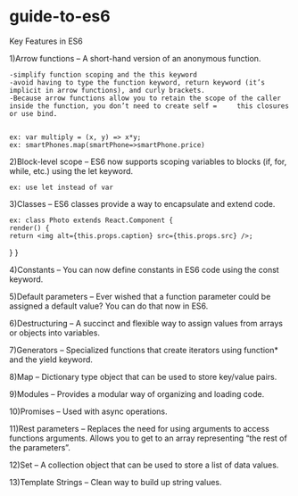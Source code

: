 # guide-to-es6

Key Features in ES6


1)Arrow functions – A short-hand version of an anonymous function.
    
    -simplify function scoping and the this keyword
    -avoid having to type the function keyword, return keyword (it’s implicit in arrow functions), and curly brackets.
    -Because arrow functions allow you to retain the scope of the caller inside the function, you don’t need to create self =     this closures or use bind.


    ex: var multiply = (x, y) => x*y;
    ex: smartPhones.map(smartPhone=>smartPhone.price)


2)Block-level scope – ES6 now supports scoping variables to blocks (if, for, while, etc.) using the let keyword.

    ex: use let instead of var 

3)Classes – ES6 classes provide a way to encapsulate and extend code.

    ex: class Photo extends React.Component {
    render() {
    return <img alt={this.props.caption} src={this.props.src} />;
  }
}

4)Constants – You can now define constants in ES6 code using the const keyword.

5)Default parameters – Ever wished that a function parameter could be assigned a default value? You can do that now in ES6.

6)Destructuring – A succinct and flexible way to assign values from arrays or objects into variables.

7)Generators – Specialized functions that create iterators using function* and the yield keyword.

8)Map – Dictionary type object that can be used to store key/value pairs.

9)Modules – Provides a modular way of organizing and loading code.

10)Promises – Used with async operations.

11)Rest parameters – Replaces the need for using arguments to access functions arguments. Allows you to get to an array representing “the rest of the parameters”.

12)Set – A collection object that can be used to store a list of data values.

13)Template Strings – Clean way to build up string values.
